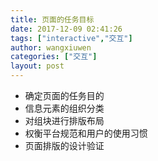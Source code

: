 ```yaml
---
title: 页面的任务目标
date: 2017-12-09 02:41:26
tags: ["interactive","交互"]
author: wangxiuwen
categories: ["交互"]
layout: post
---
```


- 确定页面的任务目的
- 信息元素的组织分类
- 对组块进行排版布局
- 权衡平台规范和用户的使用习惯
- 页面排版的设计验证